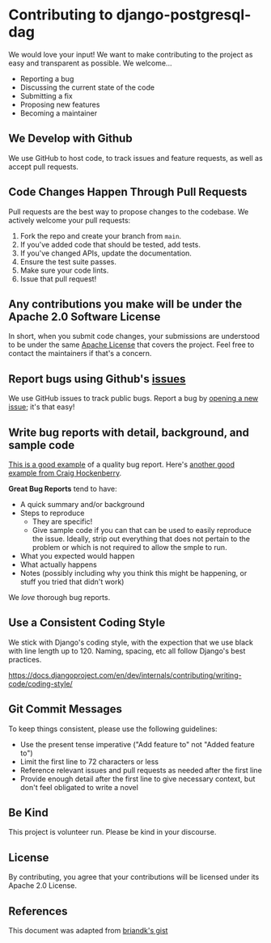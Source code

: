# Contributing to django-postgresql-dag

We would love your input! We want to make contributing to the project as easy and transparent as possible. We welcome...

- Reporting a bug
- Discussing the current state of the code
- Submitting a fix
- Proposing new features
- Becoming a maintainer

## We Develop with Github

We use GitHub to host code, to track issues and feature requests, as well as accept pull requests.

## Code Changes Happen Through Pull Requests

Pull requests are the best way to propose changes to the codebase. We actively welcome your pull requests:

1. Fork the repo and create your branch from `main`.
2. If you've added code that should be tested, add tests.
3. If you've changed APIs, update the documentation.
4. Ensure the test suite passes.
5. Make sure your code lints.
6. Issue that pull request!

## Any contributions you make will be under the Apache 2.0 Software License

In short, when you submit code changes, your submissions are understood to be under the same [Apache License](https://github.com/OmenApps/django-postgresql-dag/blob/main/LICENSE) that covers the project. Feel free to contact the maintainers if that's a concern.

## Report bugs using Github's [issues](https://github.com/OmenApps/django-postgresql-dag/issues)

We use GitHub issues to track public bugs. Report a bug by [opening a new issue](https://github.com/OmenApps/django-postgresql-dag/issues/new); it's that easy!

## Write bug reports with detail, background, and sample code

[This is a good example](http://stackoverflow.com/q/12488905/180626) of a quality bug report. Here's [another good example from Craig Hockenberry](http://www.openradar.me/11905408).

**Great Bug Reports** tend to have:

- A quick summary and/or background
- Steps to reproduce
  - They are specific!
  - Give sample code if you can that can be used to easily reproduce the issue. Ideally, strip out everything that does not pertain to the problem or which is not required to allow the smple to run.
- What you expected would happen
- What actually happens
- Notes (possibly including why you think this might be happening, or stuff you tried that didn't work)

We *love* thorough bug reports.

## Use a Consistent Coding Style

We stick with Django's coding style, with the expection that we use black with line length up to 120. Naming, spacing, etc all follow Django's best practices.

https://docs.djangoproject.com/en/dev/internals/contributing/writing-code/coding-style/

## Git Commit Messages

To keep things consistent, please use the following guidelines:

- Use the present tense imperative ("Add feature to" not "Added feature to")
- Limit the first line to 72 characters or less
- Reference relevant issues and pull requests as needed after the first line
- Provide enough detail after the first line to give necessary context, but don't feel obligated to write a novel

## Be Kind

This project is volunteer run. Please be kind in your discourse.

## License

By contributing, you agree that your contributions will be licensed under its Apache 2.0 License.

## References

This document was adapted from [briandk's gist](https://gist.github.com/briandk/3d2e8b3ec8daf5a27a62)
